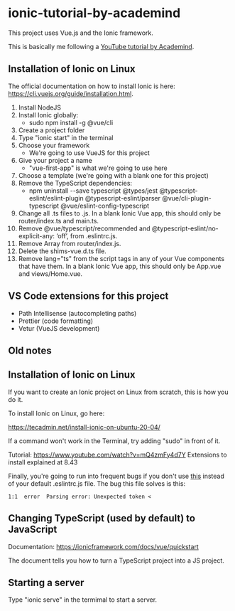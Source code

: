 # ionic-tutorial-by-academind

This project uses Vue.js and the Ionic framework.

This is basically me following a [YouTube tutorial by Academind](https://www.youtube.com/watch?v=mQ4zmFy4d7Y).

## Installation of Ionic on Linux

The official documentation on how to install Ionic is here: https://cli.vuejs.org/guide/installation.html.

1. Install NodeJS
2. Install Ionic globally:
    - sudo npm install -g @vue/cli
3. Create a project folder
4. Type "ionic start" in the terminal
5. Choose your framework
    - We're going to use VueJS for this project
6. Give your project a name
    - "vue-first-app" is what we're going to use here
7. Choose a template (we're going with a blank one for this project)
8. Remove the TypeScript dependencies:
    - npm uninstall --save typescript @types/jest @typescript-eslint/eslint-plugin @typescript-eslint/parser @vue/cli-plugin-typescript @vue/eslint-config-typescript
9. Change all .ts files to .js. In a blank Ionic Vue app, this should only be router/index.ts and main.ts.
10. Remove @vue/typescript/recommended and @typescript-eslint/no-explicit-any: ‘off’, from .eslintrc.js.
11. Remove Array<RouteRecordRaw> from router/index.js.
12. Delete the shims-vue.d.ts file.
13. Remove lang="ts" from the script tags in any of your Vue components that have them. In a blank Ionic Vue app, this should only be App.vue and views/Home.vue.

## VS Code extensions for this project

- Path Intellisense (autocompleting paths)
- Prettier (code formatting)
- Vetur (VueJS development)

## Old notes

## Installation of Ionic on Linux

If you want to create an Ionic project on Linux from scratch, this is how you do it.

To install Ionic on Linux, go here:

https://tecadmin.net/install-ionic-on-ubuntu-20-04/

If a command won't work in the Terminal, try adding "sudo" in front of it.

Tutorial: https://www.youtube.com/watch?v=mQ4zmFy4d7Y
Extensions to install explained at 8.43

Finally, you're going to run into frequent bugs if you don't use [this](https://github.com/academind/ionic-vue-getting-started/blob/master/.eslintrc.js) instead of your default .eslintrc.js file. The bug this file solves is this:

```1:1  error  Parsing error: Unexpected token <```

## Changing TypeScript (used by default) to JavaScript

Documentation: https://ionicframework.com/docs/vue/quickstart

The document tells you how to turn a TypeScript project into a JS project.

## Starting a server

Type "ionic serve" in the termimal to start a server.

